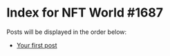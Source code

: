 # Index for NFT World #1687
Posts will be displayed in the order below:

- [Your first post](./001-first.md)

